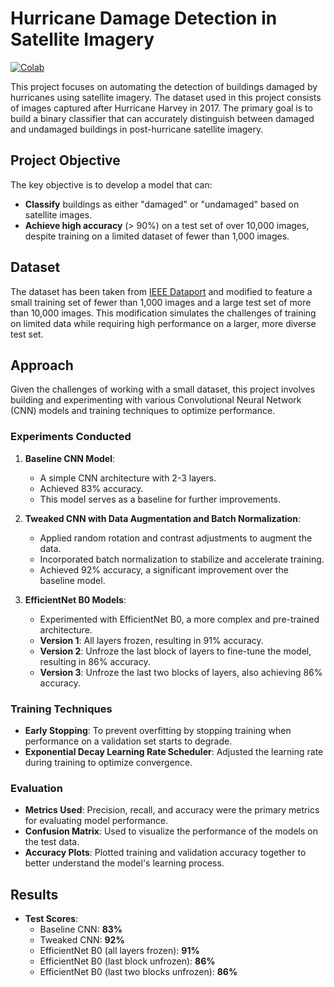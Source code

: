 # Hurricane Damage Detection in Satellite Imagery

[![Colab](https://colab.research.google.com/assets/colab-badge.svg)](https://colab.research.google.com/drive/1CsY9weB62nkjcWq-EVf4DzkdUI-hkeLY?usp=sharing)


This project focuses on automating the detection of buildings damaged by hurricanes using satellite imagery. The dataset used in this project consists of images captured after Hurricane Harvey in 2017. The primary goal is to build a binary classifier that can accurately distinguish between damaged and undamaged buildings in post-hurricane satellite imagery.

## Project Objective

The key objective is to develop a model that can:
- **Classify** buildings as either "damaged" or "undamaged" based on satellite images.
- **Achieve high accuracy** (> 90%) on a test set of over 10,000 images, despite training on a limited dataset of fewer than 1,000 images.

## Dataset

The dataset has been taken from [IEEE Dataport](https://ieee-dataport.org/open-access/detecting-damaged-buildings-post-hurricane-satellite-imagery-based-customized) and modified to feature a small training set of fewer than 1,000 images and a large test set of more than 10,000 images. This modification simulates the challenges of training on limited data while requiring high performance on a larger, more diverse test set.

## Approach

Given the challenges of working with a small dataset, this project involves building and experimenting with various Convolutional Neural Network (CNN) models and training techniques to optimize performance.

### Experiments Conducted

1. **Baseline CNN Model**: 
   - A simple CNN architecture with 2-3 layers.
   - Achieved 83% accuracy.
   - This model serves as a baseline for further improvements.

2. **Tweaked CNN with Data Augmentation and Batch Normalization**:
   - Applied random rotation and contrast adjustments to augment the data.
   - Incorporated batch normalization to stabilize and accelerate training.
   - Achieved 92% accuracy, a significant improvement over the baseline model.

3. **EfficientNet B0 Models**:
   - Experimented with EfficientNet B0, a more complex and pre-trained architecture.
   - **Version 1**: All layers frozen, resulting in 91% accuracy.
   - **Version 2**: Unfroze the last block of layers to fine-tune the model, resulting in 86% accuracy.
   - **Version 3**: Unfroze the last two blocks of layers, also achieving 86% accuracy.

### Training Techniques

- **Early Stopping**: To prevent overfitting by stopping training when performance on a validation set starts to degrade.
- **Exponential Decay Learning Rate Scheduler**: Adjusted the learning rate during training to optimize convergence.

### Evaluation

- **Metrics Used**: Precision, recall, and accuracy were the primary metrics for evaluating model performance.
- **Confusion Matrix**: Used to visualize the performance of the models on the test data.
- **Accuracy Plots**: Plotted training and validation accuracy together to better understand the model's learning process.

## Results

- **Test Scores**:
  - Baseline CNN: **83%**
  - Tweaked CNN: **92%**
  - EfficientNet B0 (all layers frozen): **91%**
  - EfficientNet B0 (last block unfrozen): **86%**
  - EfficientNet B0 (last two blocks unfrozen): **86%**
